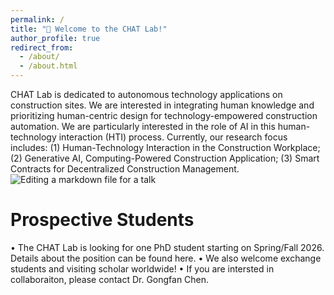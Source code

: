 ```yaml
---
permalink: /
title: "👏 Welcome to the CHAT Lab!"
author_profile: true
redirect_from: 
  - /about/
  - /about.html
---
```


CHAT Lab is dedicated to autonomous technology applications on construction sites. We are interested in integrating human knowledge and prioritizing human-centric design for technology-empowered construction automation. We are particularly interested in the role of AI in this human-technology interaction (HTI) process. Currently, our research focus includes: (1) Human-Technology Interaction in the Construction Workplace; (2) Generative AI, Computing-Powered Construction Application; (3) Smart Contracts for Decentralized Construction Management.
![Editing a markdown file for a talk](/images/editing-talk.png)


Prospective Students
======
•	The CHAT Lab is looking for one PhD student starting on Spring/Fall 2026. Details about the position can be found here.
•	We also welcome exchange students and visiting scholar worldwide!
•	If you are intersted in collaboraiton, please contact Dr. Gongfan Chen.

